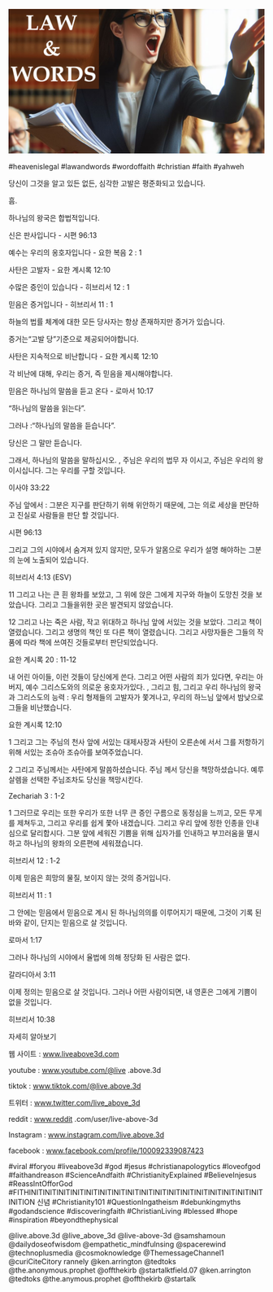 ![Video cover image](../cover.jpg "cover photo")

#heavenislegal #lawandwords #wordoffaith #christian #faith #yahweh

당신이 그것을 알고 있든 없든, 심각한 고발은 평준화되고 있습니다.

흠.

하나님의 왕국은 합법적입니다.

신은 판사입니다 - 시편 96:13

예수는 우리의 옹호자입니다 - 요한 복음 2 : 1

사탄은 고발자 - 요한 계시록 12:10

  수많은 증인이 있습니다 - 히브리서 12 : 1

믿음은 증거입니다 - 히브리서 11 : 1

하늘의 법률 체계에 대한 모든 당사자는 항상 존재하지만 증거가 있습니다.

증거는“고발 당”기준으로 제공되어야합니다.

사탄은 지속적으로 비난합니다 - 요한 계시록 12:10

각 비난에 대해, 우리는 증거, 즉 믿음을 제시해야합니다.

믿음은 하나님의 말씀을 듣고 온다 - 로마서 10:17

“하나님의 말씀을 읽는다”.

그러나 :“하나님의 말씀을 듣습니다”.

당신은 그 말만 듣습니다.

그래서, 하나님의 말씀을 말하십시오. , 주님은 우리의 법무 자 이시고, 주님은 우리의 왕 이시십니다. 그는 우리를 구할 것입니다.

이사야 33:22

주님 앞에서 : 그분은 지구를 판단하기 위해 위안하기 때문에, 그는 의로 세상을 판단하고 진실로 사람들을 판단 할 것입니다.

시편 96:13

그리고 그의 시야에서 숨겨져 있지 않지만, 모두가 알몸으로 우리가 설명 해야하는 그분의 눈에 노출되어 있습니다.

히브리서 4:13 (ESV)

11 그리고 나는 큰 흰 왕좌를 보았고, 그 위에 앉은 그에게 지구와 하늘이 도망친 것을 보았습니다. 그리고 그들을위한 곳은 발견되지 않았습니다.

12 그리고 나는 죽은 사람, 작고 위대하고 하나님 앞에 서있는 것을 보았다. 그리고 책이 열렸습니다. 그리고 생명의 책인 또 다른 책이 열렸습니다. 그리고 사망자들은 그들의 작품에 따라 책에 쓰여진 것들로부터 판단되었습니다.

요한 계시록 20 : 11-12

내 어린 아이들, 이런 것들이 당신에게 쓴다. 그리고 어떤 사람의 죄가 있다면, 우리는 아버지, 예수 그리스도와의 의로운 옹호자가있다. , 그리고 힘, 그리고 우리 하나님의 왕국과 그리스도의 능력 : 우리 형제들의 고발자가 쫓겨나고, 우리의 하느님 앞에서 밤낮으로 그들을 비난했습니다.

요한 계시록 12:10

1 그리고 그는 주님의 천사 앞에 서있는 대제사장과 사탄이 오른손에 서서 그를 저항하기 위해 서있는 조슈아 조슈아를 보여주었습니다.

2 그리고 주님께서는 사탄에게 말씀하셨습니다. 주님 께서 당신을 책망하셨습니다. 예루살렘을 선택한 주님조차도 당신을 책망시킨다.

Zechariah 3 : 1-2

1 그러므로 우리는 또한 우리가 또한 너무 큰 증인 구름으로 동정심을 느끼고, 모든 무게를 제쳐두고, 그리고 우리를 쉽게 쫓아 내겠습니다. 그리고 우리 앞에 정한 인종을 인내심으로 달리합시다. 그분 앞에 세워진 기쁨을 위해 십자가를 인내하고 부끄러움을 멸시하고 하나님의 왕좌의 오른편에 세워졌습니다.

히브리서 12 : 1-2

이제 믿음은 희망의 물질, 보이지 않는 것의 증거입니다.

히브리서 11 : 1

그 안에는 믿음에서 믿음으로 계시 된 하나님의의를 이루어지기 때문에, 그것이 기록 된 바와 같이, 단지는 믿음으로 살 것입니다.

로마서 1:17

그러나 하나님의 시야에서 율법에 의해 정당화 된 사람은 없다.

갈라디아서 3:11

이제 정의는 믿음으로 살 것입니다. 그러나 어떤 사람이되면, 내 영혼은 그에게 기쁨이 없을 것입니다.

히브리서 10:38

자세히 알아보기

웹 사이트 : www.liveabove3d.com

youtube : www.youtube.com/@live .above.3d

tiktok : www.tiktok.com/@live.above.3d

트위터 : www.twitter.com/live_above_3d

 reddit : www.reddit .com/user/live-above-3d

 Instagram : www.instagram.com/live.above.3d

facebook : www.facebook.com/profile/100092339087423

  #viral #foryou #liveabove3d #god #jesus #christianapologytics #loveofgod #faithandreason #ScienceAndfaith #ChristianityExplained #BelieveInjesus #ReassIntOfforGod #FITHINITINITINITINITINITINITINITINITINITINITINITINITINITINITINITINITINITINITION 신념 #Christianity101 #QuestionIngatheism #debunkingmyths #godandscience #discoveringfaith #ChristianLiving #blessed #hope #inspiration #beyondthephysical

@live.above.3d @live_above_3d @live-above-3d @samshamoun @dailydoseofwisdom @empathetic_mindfulnsing @spacerewind @technoplusmedia @cosmoknowledge @ThemessageChannel1 @curiCiteCitory rannely @ken.arrington @tedtoks @the.anonymous.prophet @offthekirb @startalktfield.07 @ken.arrington @tedtoks @the.anymous.prophet @offthekirb @startalk